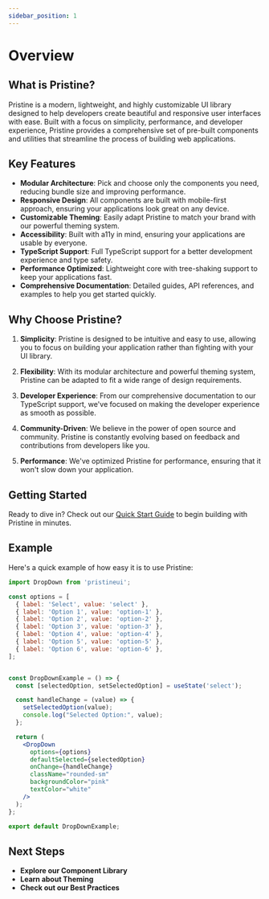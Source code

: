 ```yaml
---
sidebar_position: 1
---
```


# Overview

## What is Pristine?

Pristine is a modern, lightweight, and highly customizable UI library designed to help developers create beautiful and responsive user interfaces with ease. Built with a focus on simplicity, performance, and developer experience, Pristine provides a comprehensive set of pre-built components and utilities that streamline the process of building web applications.

## Key Features

- **Modular Architecture**: Pick and choose only the components you need, reducing bundle size and improving performance.
- **Responsive Design**: All components are built with mobile-first approach, ensuring your applications look great on any device.
- **Customizable Theming**: Easily adapt Pristine to match your brand with our powerful theming system.
- **Accessibility**: Built with a11y in mind, ensuring your applications are usable by everyone.
- **TypeScript Support**: Full TypeScript support for a better development experience and type safety.
- **Performance Optimized**: Lightweight core with tree-shaking support to keep your applications fast.
- **Comprehensive Documentation**: Detailed guides, API references, and examples to help you get started quickly.

## Why Choose Pristine?

1. **Simplicity**: Pristine is designed to be intuitive and easy to use, allowing you to focus on building your application rather than fighting with your UI library.

2. **Flexibility**: With its modular architecture and powerful theming system, Pristine can be adapted to fit a wide range of design requirements.

3. **Developer Experience**: From our comprehensive documentation to our TypeScript support, we've focused on making the developer experience as smooth as possible.

4. **Community-Driven**: We believe in the power of open source and community. Pristine is constantly evolving based on feedback and contributions from developers like you.

5. **Performance**: We've optimized Pristine for performance, ensuring that it won't slow down your application.

## Getting Started

Ready to dive in? Check out our [Quick Start Guide](./intro) to begin building with Pristine in minutes.

## Example

Here's a quick example of how easy it is to use Pristine:

```jsx title="/src/components/DropDown.jsx"
import DropDown from 'pristineui';

const options = [
  { label: 'Select', value: 'select' },
  { label: 'Option 1', value: 'option-1' },
  { label: 'Option 2', value: 'option-2' },
  { label: 'Option 3', value: 'option-3' },
  { label: 'Option 4', value: 'option-4' },
  { label: 'Option 5', value: 'option-5' },
  { label: 'Option 6', value: 'option-6' },
];


const DropDownExample = () => {
  const [selectedOption, setSelectedOption] = useState('select');

  const handleChange = (value) => {
    setSelectedOption(value);
    console.log("Selected Option:", value);
  };

  return (
    <DropDown
      options={options}
      defaultSelected={selectedOption}
      onChange={handleChange}
      className="rounded-sm"
      backgroundColor="pink"
      textColor="white"
    />
  );
};

export default DropDownExample;
```

## Next Steps

- **Explore our Component Library**
- **Learn about Theming**
- **Check out our Best Practices**